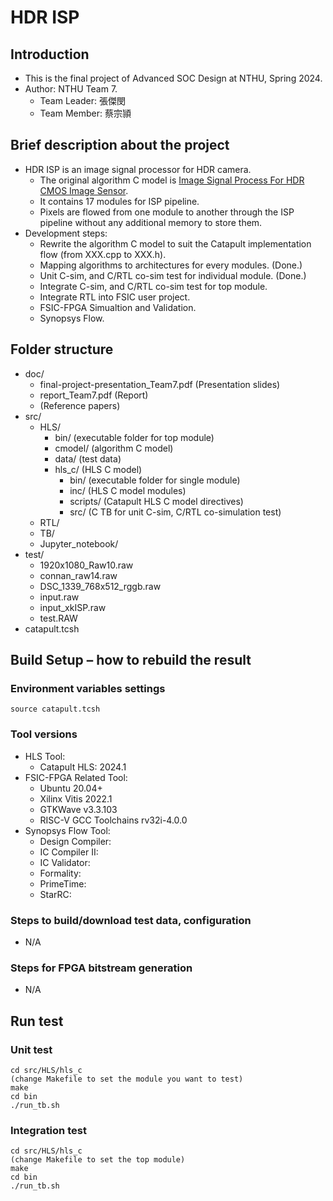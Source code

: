 # HDR ISP
## Introduction
* This is the final project of Advanced SOC Design at NTHU, Spring 2024.
* Author: NTHU Team 7.
  * Team Leader: 張傑閔
  * Team Member: 蔡宗頴
## Brief description about the project
* HDR ISP is an image signal processor for HDR camera.
  * The original algorithm C model is [Image Signal Process For HDR CMOS Image Sensor](https://github.com/JokerEyeAdas/HDR-ISP).
  * It contains 17 modules for ISP pipeline.
  * Pixels are flowed from one module to another through the ISP pipeline without any additional memory to store them.
* Development steps: 
  * Rewrite the algorithm C model to suit the Catapult implementation flow (from XXX.cpp to XXX.h).
  * Mapping algorithms to architectures for every modules. (Done.)
  * Unit C-sim, and C/RTL co-sim test for individual module. (Done.)
  * Integrate C-sim, and C/RTL co-sim test for top module.
  * Integrate RTL into FSIC user project.
  * FSIC-FPGA Simualtion and Validation.
  * Synopsys Flow.
## Folder structure
* doc/
  * final-project-presentation_Team7.pdf (Presentation slides)
  * report_Team7.pdf (Report)
  * (Reference papers)
* src/
  * HLS/
    * bin/ (executable folder for top module)
    * cmodel/ (algorithm C model)
    * data/ (test data)
    * hls_c/ (HLS C model)
      * bin/ (executable folder for single module)
      * inc/ (HLS C model modules)
      * scripts/ (Catapult HLS C model directives)
      * src/ (C TB for unit C-sim, C/RTL co-simulation test)
  * RTL/
  * TB/
  * Jupyter_notebook/
* test/
  * 1920x1080_Raw10.raw
  * connan_raw14.raw
  * DSC_1339_768x512_rggb.raw
  * input.raw
  * input_xkISP.raw
  * test.RAW
* catapult.tcsh
## Build Setup – how to rebuild the result
### Environment variables settings
```
source catapult.tcsh
```
### Tool versions
* HLS Tool:
  * Catapult HLS: 2024.1
* FSIC-FPGA Related Tool:
  * Ubuntu 20.04+
  * Xilinx Vitis 2022.1
  * GTKWave v3.3.103
  * RISC-V GCC Toolchains rv32i-4.0.0
* Synopsys Flow Tool:
  * Design Compiler:
  * IC Compiler II:
  * IC Validator:
  * Formality:
  * PrimeTime:
  * StarRC:
### Steps to build/download test data, configuration
* N/A
### Steps for FPGA bitstream generation
* N/A
## Run test
### Unit test
```
cd src/HLS/hls_c
(change Makefile to set the module you want to test)
make
cd bin
./run_tb.sh
```
### Integration test 
```
cd src/HLS/hls_c
(change Makefile to set the top module)
make
cd bin
./run_tb.sh
```
